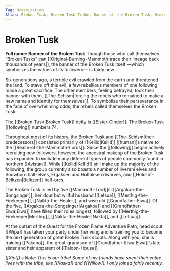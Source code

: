```yaml
---
Tag: Organization
Alias: Broken Tusk, Broken Tusk Tribe, Banner of the Broken Tusk, Broken Tusks
---
```

# Broken Tusk
**Full name: Banner of the Broken Tusk**
Though those who call themselves “Broken Tusks” can [[Original-Burning-Mammoth|trace their lineage back thousands of years]], the banner of the Broken Tusk itself —which symbolizes the values of its followers— is fairly new. 

Six generations ago, a terrible evil crawled from the earth and threatened the land. To stave off this evil, a few rebellious members of one following made a great sacrifice. The other members, feeling betrayed, took their banner with them, [[The-Schism|forcing the rebels who remained to make a new name and identity for themselves]]. To symbolize their perseverance in the face of overwhelming odds, the rebels called themselves the Broken Tusk.

The [[Broken-Tusk|Broken Tusk]] deity is [[Sister-Cinder]]. The Broken Tusk [[following]] numbers 74.

Throughout most of its history, the Broken Tusk and [[The-Schism|their predecessors]] consisted primarily of [[Kellid|Kellid]] [[human]]s native to the [[Realm-of-the-Mammoth-Lords]]. Since the [[following]] began actively recruiting new followers, however, the ancestral makeup of the Broken Tusk has expanded to include many different types of people commonly found in northern [[Avistan]]. While [[Kellid|Kellid]]  still make up the majority of the following, the group currently also boasts a number of Ilverani elves and Snowborn half-elves, Ergaksen and Holtaksen dwarves, and [[Hold-of-Belkzen|Belkzen]] half-orcs.

The Broken Tusk is led by five [[Mammoth-Lord]]s: [[Argakoa-the-Songsinger]], her dour but willful husband [[Letsua]], [[Merthig-the-Firekeeper]], [[Nakta-the-Healer]], and wise old [[Grandfather-Eiwa]]. Of the five, [[Argakoa-the-Songsinger|Argakoa]] and [[Grandfather-Eiwa|Eiwa]] have filled their roles longest, followed by [[Merthig-the-Firekeeper|Merthig]], [[Nakta-the-Healer|Nakta]], and [[Letsua]].

At the outset of the Quest for the Frozen Flame Adventure Path, head scout [[Wipa]] has taken your party under her wing and is training you to become the next generation of great Broken Tusk scouts. Along with you, she is training [[Pakano]], the great-grandson of [[Grandfather-Eiwa|Eiwa]]’s late sister and heir apparent of [[Falcon-House]].

*[[Xiat]]'s Note: This is our tribe! Some of my friends have spent their entire lives with the tribe, like [[Kaska]] and [[Willow]]. I only joined fairly recently.* 